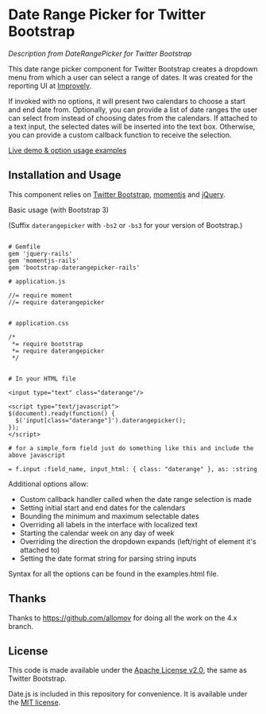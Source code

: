 # Date Range Picker for Twitter Bootstrap

_Description from DateRangePicker for Twitter Bootstrap_

This date range picker component for Twitter Bootstrap creates a dropdown menu from which a user can 
select a range of dates. It was created for the reporting UI at [Improvely](http://www.improvely.com).

If invoked with no options, it will present two calendars to choose a start 
and end date from. Optionally, you can provide a list of date ranges the user can select from instead 
of choosing dates from the calendars. If attached to a text input, the selected dates will be inserted 
into the text box. Otherwise, you can provide a custom callback function to receive the selection.

[Live demo &amp; option usage examples](http://www.dangrossman.info/2012/08/20/a-date-range-picker-for-twitter-bootstrap/)

## Installation and Usage

This component relies on [Twitter Bootstrap](http://twitter.github.com/bootstrap/), 
[momentjs](http://www.momentjs.com/) and [jQuery](http://jquery.com/).

Basic usage (with Bootstrap 3)

(Suffix `daterangepicker` with `-bs2` or `-bs3` for your version of Bootstrap.)

```

# Gemfile
gem 'jquery-rails'
gem 'momentjs-rails'
gem 'bootstrap-daterangepicker-rails'

# application.js

//= require moment
//= require daterangepicker


# application.css

/*
 *= require bootstrap
 *= require daterangepicker
 */
 
 
# In your HTML file

<input type="text" class="daterange"/>

<script type="text/javascript">
$(document).ready(function() {
  $('input[class="daterange"]').daterangepicker();
});
</script>

# for a simple_form field just do something like this and include the above javascript

= f.input :field_name, input_html: { class: "daterange" }, as: :string

```

Additional options allow:
* Custom callback handler called when the date range selection is made
* Setting initial start and end dates for the calendars
* Bounding the minimum and maximum selectable dates
* Overriding all labels in the interface with localized text
* Starting the calendar week on any day of week
* Overriding the direction the dropdown expands (left/right of element it's attached to)
* Setting the date format string for parsing string inputs

Syntax for all the options can be found in the examples.html file.


## Thanks

Thanks to https://github.com/allomov for doing all the work on the 4.x branch.

## License

This code is made available under the [Apache License v2.0](http://www.apache.org/licenses/LICENSE-2.0), 
the same as Twitter Bootstrap.

Date.js is included in this repository for convenience. It is available under the 
[MIT license](http://www.opensource.org/licenses/mit-license.php).

